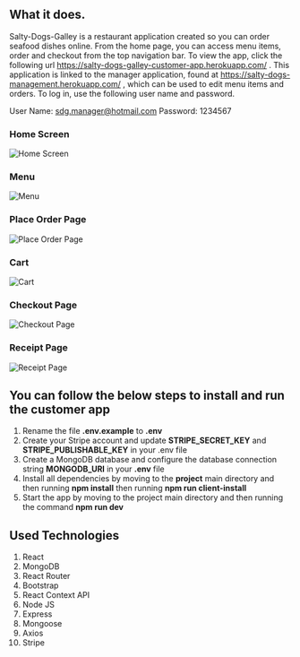 ## What it does.

Salty-Dogs-Galley is a restaurant application created so you can order seafood dishes online.  From the home page, you can access menu items, order and checkout from the top navigation bar.  To view the app, click the following url https://salty-dogs-galley-customer-app.herokuapp.com/ .  This application is linked to the manager application, found at https://salty-dogs-management.herokuapp.com/ , which can be used to edit menu items and orders.  To log in, use the following user name and password.

User Name: sdg.manager@hotmail.com
Password: 1234567

### Home Screen
![Home Screen](https://github.com/josephmerlitz/Salty-Dogs-Galley-Customer-App/blob/master/repo-images/Home.png)

### Menu
![Menu](https://github.com/josephmerlitz/Salty-Dogs-Galley-Customer-App/blob/master/repo-images/Menu.png)

### Place Order Page
![Place Order Page](https://github.com/josephmerlitz/Salty-Dogs-Galley-Customer-App/blob/master/repo-images/Order.png)

### Cart
![Cart](https://github.com/josephmerlitz/Salty-Dogs-Galley-Customer-App/blob/master/repo-images/Cart.png)

### Checkout Page
![Checkout Page](https://github.com/josephmerlitz/Salty-Dogs-Galley-Customer-App/blob/master/repo-images/Checkout.png)

### Receipt Page
![Receipt Page](https://github.com/josephmerlitz/Salty-Dogs-Galley-Customer-App/blob/master/repo-images/Receipt.png)

## You can follow the below steps to install and run the customer app

1. Rename the file **.env.example** to **.env**
2. Create your Stripe account and update **STRIPE_SECRET_KEY** and **STRIPE_PUBLISHABLE_KEY** in your .env file
3. Create a MongoDB database and configure the database connection string **MONGODB_URI** in your **.env** file
4. Install all dependencies by moving to the **project** main directory and then running **npm install** then running **npm run client-install**
6. Start the app by moving to the project main directory and then running the command **npm run dev**


## Used Technologies

1. React
2. MongoDB
3. React Router
4. Bootstrap
5. React Context API
6. Node JS
7. Express
8. Mongoose
9. Axios
10. Stripe
